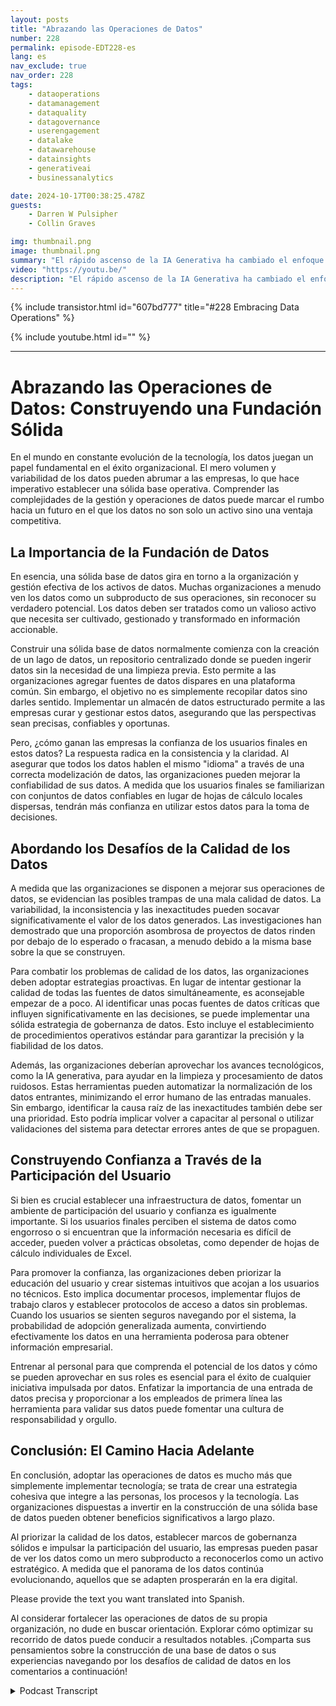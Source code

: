 ```yaml
---
layout: posts
title: "Abrazando las Operaciones de Datos"
number: 228
permalink: episode-EDT228-es
lang: es
nav_exclude: true
nav_order: 228
tags:
    - dataoperations
    - datamanagement
    - dataquality
    - datagovernance
    - userengagement
    - datalake
    - datawarehouse
    - datainsights
    - generativeai
    - businessanalytics

date: 2024-10-17T00:38:25.478Z
guests:
    - Darren W Pulsipher
    - Collin Graves

img: thumbnail.png
image: thumbnail.png
summary: "El rápido ascenso de la IA Generativa ha cambiado el enfoque de los Directores de Innovación (CIOs) de la gestión de infraestructuras a la gestión de información y datos. En este episodio, Darren entrevista a Collin Graves, el fundador de NorthLabs."
video: "https://youtu.be/"
description: "El rápido ascenso de la IA Generativa ha cambiado el enfoque de los Directores de Innovación (CIOs) de la gestión de infraestructuras a la gestión de información y datos. En este episodio, Darren entrevista a Collin Graves, el fundador de NorthLabs."
---
```


<div>
{% include transistor.html id="607bd777" title="#228 Embracing Data Operations" %}

{% include youtube.html id="" %}
</div>

---

# Abrazando las Operaciones de Datos: Construyendo una Fundación Sólida

En el mundo en constante evolución de la tecnología, los datos juegan un papel fundamental en el éxito organizacional. El mero volumen y variabilidad de los datos pueden abrumar a las empresas, lo que hace imperativo establecer una sólida base operativa. Comprender las complejidades de la gestión y operaciones de datos puede marcar el rumbo hacia un futuro en el que los datos no son solo un activo sino una ventaja competitiva.

## La Importancia de la Fundación de Datos

En esencia, una sólida base de datos gira en torno a la organización y gestión efectiva de los activos de datos. Muchas organizaciones a menudo ven los datos como un subproducto de sus operaciones, sin reconocer su verdadero potencial. Los datos deben ser tratados como un valioso activo que necesita ser cultivado, gestionado y transformado en información accionable.

Construir una sólida base de datos normalmente comienza con la creación de un lago de datos, un repositorio centralizado donde se pueden ingerir datos sin la necesidad de una limpieza previa. Esto permite a las organizaciones agregar fuentes de datos dispares en una plataforma común. Sin embargo, el objetivo no es simplemente recopilar datos sino darles sentido. Implementar un almacén de datos estructurado permite a las empresas curar y gestionar estos datos, asegurando que las perspectivas sean precisas, confiables y oportunas.

Pero, ¿cómo ganan las empresas la confianza de los usuarios finales en estos datos? La respuesta radica en la consistencia y la claridad. Al asegurar que todos los datos hablen el mismo "idioma" a través de una correcta modelización de datos, las organizaciones pueden mejorar la confiabilidad de sus datos. A medida que los usuarios finales se familiarizan con conjuntos de datos confiables en lugar de hojas de cálculo locales dispersas, tendrán más confianza en utilizar estos datos para la toma de decisiones.

## Abordando los Desafíos de la Calidad de los Datos

A medida que las organizaciones se disponen a mejorar sus operaciones de datos, se evidencian las posibles trampas de una mala calidad de datos. La variabilidad, la inconsistencia y las inexactitudes pueden socavar significativamente el valor de los datos generados. Las investigaciones han demostrado que una proporción asombrosa de proyectos de datos rinden por debajo de lo esperado o fracasan, a menudo debido a la misma base sobre la que se construyen.

Para combatir los problemas de calidad de los datos, las organizaciones deben adoptar estrategias proactivas. En lugar de intentar gestionar la calidad de todas las fuentes de datos simultáneamente, es aconsejable empezar de a poco. Al identificar unas pocas fuentes de datos críticas que influyen significativamente en las decisiones, se puede implementar una sólida estrategia de gobernanza de datos. Esto incluye el establecimiento de procedimientos operativos estándar para garantizar la precisión y la fiabilidad de los datos.

Además, las organizaciones deberían aprovechar los avances tecnológicos, como la IA generativa, para ayudar en la limpieza y procesamiento de datos ruidosos. Estas herramientas pueden automatizar la normalización de los datos entrantes, minimizando el error humano de las entradas manuales. Sin embargo, identificar la causa raíz de las inexactitudes también debe ser una prioridad. Esto podría implicar volver a capacitar al personal o utilizar validaciones del sistema para detectar errores antes de que se propaguen.

## Construyendo Confianza a Través de la Participación del Usuario

Si bien es crucial establecer una infraestructura de datos, fomentar un ambiente de participación del usuario y confianza es igualmente importante. Si los usuarios finales perciben el sistema de datos como engorroso o si encuentran que la información necesaria es difícil de acceder, pueden volver a prácticas obsoletas, como depender de hojas de cálculo individuales de Excel.

Para promover la confianza, las organizaciones deben priorizar la educación del usuario y crear sistemas intuitivos que acojan a los usuarios no técnicos. Esto implica documentar procesos, implementar flujos de trabajo claros y establecer protocolos de acceso a datos sin problemas. Cuando los usuarios se sienten seguros navegando por el sistema, la probabilidad de adopción generalizada aumenta, convirtiendo efectivamente los datos en una herramienta poderosa para obtener información empresarial.

Entrenar al personal para que comprenda el potencial de los datos y cómo se pueden aprovechar en sus roles es esencial para el éxito de cualquier iniciativa impulsada por datos. Enfatizar la importancia de una entrada de datos precisa y proporcionar a los empleados de primera línea las herramienta para validar sus datos puede fomentar una cultura de responsabilidad y orgullo.

## Conclusión: El Camino Hacia Adelante

En conclusión, adoptar las operaciones de datos es mucho más que simplemente implementar tecnología; se trata de crear una estrategia cohesiva que integre a las personas, los procesos y la tecnología. Las organizaciones dispuestas a invertir en la construcción de una sólida base de datos pueden obtener beneficios significativos a largo plazo.

Al priorizar la calidad de los datos, establecer marcos de gobernanza sólidos e impulsar la participación del usuario, las empresas pueden pasar de ver los datos como un mero subproducto a reconocerlos como un activo estratégico. A medida que el panorama de los datos continúa evolucionando, aquellos que se adapten prosperarán en la era digital.

Please provide the text you want translated into Spanish.

Al considerar fortalecer las operaciones de datos de su propia organización, no dude en buscar orientación. Explorar cómo optimizar su recorrido de datos puede conducir a resultados notables. ¡Comparta sus pensamientos sobre la construcción de una base de datos o sus experiencias navegando por los desafíos de calidad de datos en los comentarios a continuación!



<details>
<summary> Podcast Transcript </summary>

<p></p>

</details>
